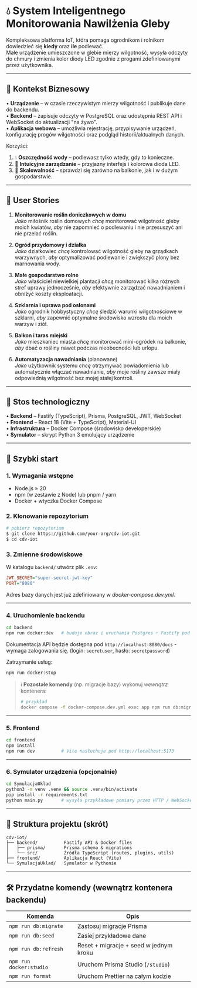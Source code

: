 # 💧 System Inteligentnego Monitorowania Nawilżenia Gleby

Kompleksowa platforma IoT, która pomaga ogrodnikom i rolnikom dowiedzieć się **kiedy** oraz **ile** podlewać.  
Małe urządzenie umieszczone w glebie mierzy wilgotność, wysyła odczyty do chmury i zmienia kolor diody LED zgodnie z progami zdefiniowanymi przez użytkownika.

---

## 📘 Kontekst Biznesowy

• **Urządzenie** – w czasie rzeczywistym mierzy wilgotność i publikuje dane do backendu.<br/>
• **Backend** – zapisuje odczyty w PostgreSQL oraz udostępnia REST API i WebSocket do aktualizacji "na żywo".<br/>
• **Aplikacja webowa** – umożliwia rejestrację, przypisywanie urządzeń, konfigurację progów wilgotności oraz podgląd historii/aktualnych danych.

Korzyści:

1. 💧 **Oszczędność wody** – podlewasz tylko wtedy, gdy to konieczne.
2. 🧠 **Intuicyjne zarządzanie** – przyjazny interfejs i kolorowa dioda LED.
3. 📱 **Skalowalność** – sprawdzi się zarówno na balkonie, jak i w dużym gospodarstwie.

---

## 🎯 User Stories

1. **Monitorowanie roślin doniczkowych w domu**  
   _Jako_ miłośnik roślin domowych _chcę_ monitorować wilgotność gleby moich kwiatów, _aby_ nie zapomnieć o podlewaniu i nie przesuszyć ani nie przelać roślin.

2. **Ogród przydomowy i działka**  
   _Jako_ działkowiec _chcę_ kontrolować wilgotność gleby na grządkach warzywnych, _aby_ optymalizować podlewanie i zwiększyć plony bez marnowania wody.

3. **Małe gospodarstwo rolne**  
   _Jako_ właściciel niewielkiej plantacji _chcę_ monitorować kilka różnych stref uprawy jednocześnie, _aby_ efektywnie zarządzać nawadnianiem i obniżyć koszty eksploatacji.

4. **Szklarnia i uprawa pod osłonami**  
   _Jako_ ogrodnik hobbystyczny _chcę_ śledzić warunki wilgotnościowe w szklarni, _aby_ zapewnić optymalne środowisko wzrostu dla moich warzyw i ziół.

5. **Balkon i taras miejski**  
   _Jako_ mieszkaniec miasta _chcę_ monitorować mini-ogródek na balkonie, _aby_ dbać o rośliny nawet podczas nieobecności lub urlopu.

6. **Automatyzacja nawadniania** (planowane)  
   _Jako_ użytkownik systemu _chcę_ otrzymywać powiadomienia lub automatycznie włączać nawadnianie, _aby_ moje rośliny zawsze miały odpowiednią wilgotność bez mojej stałej kontroli.

---

## 🧱 Stos technologiczny

• **Backend** – Fastify (TypeScript), Prisma, PostgreSQL, JWT, WebSocket  
• **Frontend** – React 18 (Vite + TypeScript), Material-UI  
• **Infrastruktura** – Docker Compose (środowisko developerskie)  
• **Symulator** – skrypt Python 3 emulujący urządzenie

---

## 🚀 Szybki start

### 1. Wymagania wstępne

- Node.js ≥ 20
- npm (w zestawie z Node) lub pnpm / yarn
- Docker + wtyczka Docker Compose

### 2. Klonowanie repozytorium

```bash
# pobierz repozytorium
$ git clone https://github.com/your-org/cdv-iot.git
$ cd cdv-iot
```

### 3. Zmienne środowiskowe

W katalogu `backend/` utwórz plik `.env`:

```ini
JWT_SECRET="super-secret-jwt-key"
PORT="8080"
```

Adres bazy danych jest już zdefiniowany w _docker-compose.dev.yml_.

---

### 4. Uruchomienie backendu

```bash
cd backend
npm run docker:dev   # buduje obraz i uruchamia Postgres + Fastify pod http://localhost:8080
```

Dokumentacja API będzie dostępna pod `http://localhost:8080/docs` - wymaga zalogowania się. (login: `secretuser`, hasło: `secretpassword`)

Zatrzymanie usług:

```bash
npm run docker:stop
```

> ℹ️ **Pozostałe komendy** (np. migracje bazy) wykonuj _wewnątrz_ kontenera:
>
> ```bash
> # przykład
> docker compose -f docker-compose.dev.yml exec app npm run db:migrate
> ```

---

### 5. Frontend

```bash
cd frontend
npm install
npm run dev          # Vite nasłuchuje pod http://localhost:5173
```

---

### 6. Symulator urządzenia (opcjonalnie)

```bash
cd SymulacjaUklad
python3 -m venv .venv && source .venv/bin/activate
pip install -r requirements.txt
python main.py       # wysyła przykładowe pomiary przez HTTP / WebSocket
```

---

## 📂 Struktura projektu (skrót)

```
cdv-iot/
├── backend/          Fastify API & Docker files
│   ├── prisma/       Prisma schema & migrations
│   └── src/          Źródła TypeScript (routes, plugins, utils)
├── frontend/         Aplikacja React (Vite)
└── SymulacjaUklad/   Symulator w Pythonie
```

---

## 🛠 Przydatne komendy (wewnątrz kontenera backendu)

| Komenda                 | Opis                                   |
| ----------------------- | -------------------------------------- |
| `npm run db:migrate`    | Zastosuj migracje Prisma               |
| `npm run db:seed`       | Zasiej przykładowe dane                |
| `npm run db:refresh`    | Reset + migracje + seed w jednym kroku |
| `npm run docker:studio` | Uruchom Prisma Studio (`/studio`)      |
| `npm run format`        | Uruchom Prettier na całym kodzie       |
